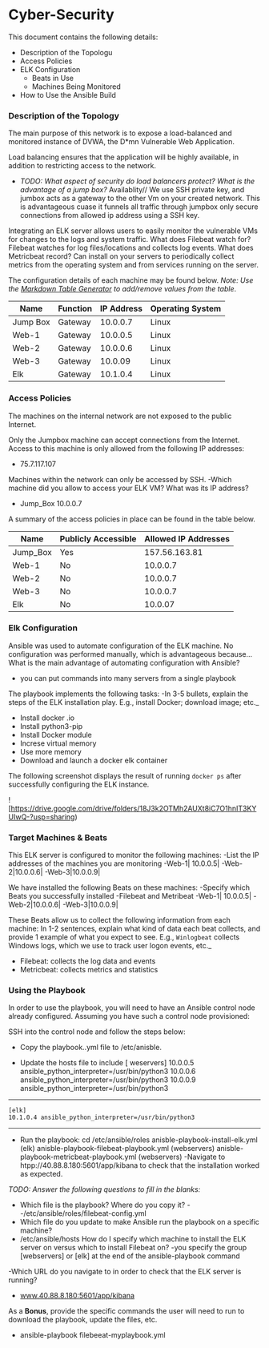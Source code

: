 # Cyber-Security
This document contains the following details:
- Description of the Topologu
- Access Policies
- ELK Configuration
  - Beats in Use
  - Machines Being Monitored
- How to Use the Ansible Build


### Description of the Topology

The main purpose of this network is to expose a load-balanced and monitored instance of DVWA, the D*mn Vulnerable Web Application.

Load balancing ensures that the application will be highly available, in addition to restricting access to the network.
- _TODO: What aspect of security do load balancers protect? What is the advantage of a jump box?_
Availablity// We use SSH private key, and jumbox acts as a gateway to the other Vm on your created network. This is advantageous cuase it funnels all traffic through jumpbox only secure connections from allowed ip address using a SSH key.

Integrating an ELK server allows users to easily monitor the vulnerable VMs for changes to the logs and system traffic.
What does Filebeat watch for? Filebeat watches for log files/locations and collects log events.
What does Metricbeat record? Can install on your servers to periodically collect metrics from the operating system and from services running on the server.

The configuration details of each machine may be found below.
_Note: Use the [Markdown Table Generator](http://www.tablesgenerator.com/markdown_tables) to add/remove values from the table_.

| Name     | Function | IP Address | Operating System |
|----------|----------|------------|------------------|
| Jump Box|Gateway| 10.0.0.7 | Linux|
| Web-1     |Gateway  |10.0.0.5 |Linux|
| Web-2    |Gateway  |10.0.0.6 |Linux|
| Web-3    |Gateway  |10.0.09  |Linux|
| Elk         |Gateway  |10.1.0.4  |Linux|

### Access Policies

The machines on the internal network are not exposed to the public Internet. 

Only the Jumpbox machine can accept connections from the Internet. Access to this machine is only allowed from the following IP addresses:
- 75.7.117.107

Machines within the network can only be accessed by SSH.
-Which machine did you allow to access your ELK VM? What was its IP address?
- Jump_Box                      10.0.0.7

A summary of the access policies in place can be found in the table below.

| Name     | Publicly Accessible | Allowed IP Addresses |
|----------|---------------------|----------------------|
|Jump_Box|Yes|157.56.163.81|
|Web-1   |No |10.0.0.7|
|Web-2   |No|10.0.0.7|
|Web-3   |No|10.0.0.7|
|Elk        |No|10.0.07|

### Elk Configuration

Ansible was used to automate configuration of the ELK machine. No configuration was performed manually, which is advantageous because...
What is the main advantage of automating configuration with Ansible?
- you can put commands into many servers from a single playbook

The playbook implements the following tasks:
-In 3-5 bullets, explain the steps of the ELK installation play. E.g., install Docker; download image; etc._
- Install docker .io
- Install python3-pip
- Install Docker module
- Increse virtual memory
- Use more memory
- Download and launch a docker elk container 

The following screenshot displays the result of running `docker ps` after successfully configuring the ELK instance.

![https://drive.google.com/drive/folders/18J3k2OTMh2AUXt8iC7O1hnIT3KYUIwQ-?usp=sharing)

### Target Machines & Beats
This ELK server is configured to monitor the following machines:
-List the IP addresses of the machines you are monitoring
-Web-1| 10.0.0.5|
-Web-2|10.0.0.6|
-Web-3|10.0.0.9|

We have installed the following Beats on these machines:
-Specify which Beats you successfully installed
-Filebeat and Metribeat 
-Web-1| 10.0.0.5|
-Web-2|10.0.0.6|
-Web-3|10.0.0.9|

These Beats allow us to collect the following information from each machine:
 In 1-2 sentences, explain what kind of data each beat collects, and provide 1 example of what you expect to see. E.g., `Winlogbeat` collects Windows logs, which we use to track user logon events, etc._
- Filebeat: collects the log data and events
- Metricbeat: collects metrics and statistics

### Using the Playbook
In order to use the playbook, you will need to have an Ansible control node already configured. Assuming you have such a control node provisioned: 

SSH into the control node and follow the steps below:
- Copy the playbook..yml file to /etc/anisble.

- Update the hosts file to include
	[ weservers]
	10.0.0.5 ansible_python_interpreter=/usr/bin/python3
                10.0.0.6 ansible_python_interpreter=/usr/bin/python3
                10.0.0.9 ansible_python_interpreter=/usr/bin/python3
----------------------------------------------------------------------------------------
	[elk]
	10.1.0.4 ansible_python_interpreter=/usr/bin/python3
----------------------------------------------------------------------------------------
- Run the playbook:
	cd /etc/ansible/roles
	anisble-playbook-install-elk.yml  (elk)
	anisble-playbook-filebeat-playbook.yml      (webservers)
	anisble-playbook-metricbeat-playbook.yml (webservers)
-Navigate to htpp://40.88.8.180:5601/app/kibana to check that the installation worked as expected.

_TODO: Answer the following questions to fill in the blanks:_
- Which file is the playbook? Where do you copy it?
--/etc/ansible/roles/filebeat-config.yml
- Which file do you update to make Ansible run the playbook on a specific machine?
- /etc/ansible/hosts
 How do I specify which machine to install the ELK server on versus which to install Filebeat on?
-you specify the group [webservers] or [elk] at the end of the ansible-playbook command 

-Which URL do you navigate to in order to check that the ELK server is running?
- www.40.88.8.180:5601/app/kibana

As a **Bonus**, provide the specific commands the user will need to run to download the playbook, update the files, etc.
- ansible-playbook filebeeat-myplaybook.yml
